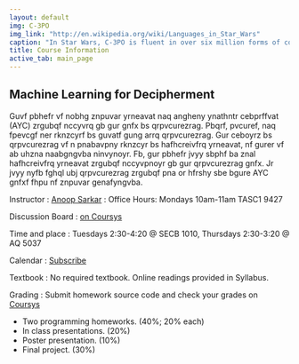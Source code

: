 ```yaml
---
layout: default
img: C-3PO
img_link: "http://en.wikipedia.org/wiki/Languages_in_Star_Wars"
caption: "In Star Wars, C-3PO is fluent in over six million forms of communication."
title: Course Information
active_tab: main_page 
---
```


## Machine Learning for Decipherment

Guvf pbhefr vf nobhg znpuvar yrneavat naq angheny ynathntr cebprffvat
(AYC) zrgubqf nccyvrq gb gur gnfx bs qrpvcurezrag. Pbqrf, pvcuref,
naq fpevcgf ner rknzcyrf bs guvatf gung arrq qrpvcurezrag. Gur 
ceboyrz bs qrpvcurezrag vf n pnabavpny rknzcyr bs hafhcreivfrq
yrneavat, nf gurer vf ab uhzna naabgngvba ninvynoyr. Fb, gur pbhefr
jvyy sbphf ba znal hafhcreivfrq yrneavat zrgubqf nccyvpnoyr gb gur 
qrpvcurezrag gnfx. Jr jvyy nyfb fghql ubj qrpvcurezrag zrgubqf pna 
or hfrshy sbe bgure AYC gnfxf fhpu nf znpuvar genafyngvba.

<!--
This course is about machine learning and natural language processing
(NLP) methods applied to the task of decipherment. Codes, ciphers,
and scripts are examples of things that need decipherment. The
problem of decipherment is a canonical example of unsupervised
learning, as there is no human annotation available. So, the course
will focus on many unsupervised learning methods applicable to the
decipherment task. We will also study how decipherment methods can
be useful for other NLP tasks such as machine translation.
-->

Instructor
: [Anoop Sarkar](http://www.cs.sfu.ca/~anoop/) 
: Office Hours: Mondays 10am-11am TASC1 9427

Discussion Board
: [on Coursys](https://courses.cs.sfu.ca/2014fa-cmpt-413-x1/discussion/)

Time and place
: Tuesdays 2:30-4:20 @ SECB 1010, Thursdays 2:30-3:20 @ AQ 5037

Calendar
: [Subscribe](https://courses.cs.sfu.ca/calendar/7239eedd1545d3fe8a32c7c9dddd5b86/anoop)

Textbook
: No required textbook. Online readings provided in Syllabus.

Grading
: Submit homework source code and check your grades on [Coursys](https://courses.cs.sfu.ca/2014fa-cmpt-413-x1/)

* Two programming homeworks. (40%; 20% each)
* In class presentations. (20%)
* Poster presentation. (10%)
* Final project. (30%)

